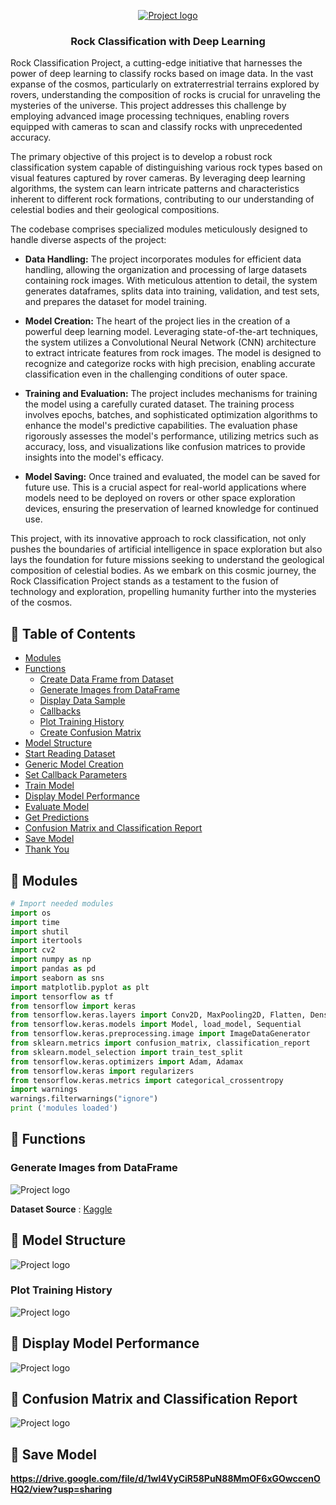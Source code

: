 <p align="center">
  <a href="" rel="noopener">
  <img src="images/challenge.png" alt="Project logo"></a>
</p>

<h3 align="center">Rock Classification with Deep Learning</h3>

Rock Classification Project, a cutting-edge initiative that harnesses the power of deep learning to classify rocks based on image data. In the vast expanse of the cosmos, particularly on extraterrestrial terrains explored by rovers, understanding the composition of rocks is crucial for unraveling the mysteries of the universe. This project addresses this challenge by employing advanced image processing techniques, enabling rovers equipped with cameras to scan and classify rocks with unprecedented accuracy.

The primary objective of this project is to develop a robust rock classification system capable of distinguishing various rock types based on visual features captured by rover cameras. By leveraging deep learning algorithms, the system can learn intricate patterns and characteristics inherent to different rock formations, contributing to our understanding of celestial bodies and their geological compositions.

The codebase comprises specialized modules meticulously designed to handle diverse aspects of the project:

- **Data Handling:** The project incorporates modules for efficient data handling, allowing the organization and processing of large datasets containing rock images. With meticulous attention to detail, the system generates dataframes, splits data into training, validation, and test sets, and prepares the dataset for model training.

- **Model Creation:** The heart of the project lies in the creation of a powerful deep learning model. Leveraging state-of-the-art techniques, the system utilizes a Convolutional Neural Network (CNN) architecture to extract intricate features from rock images. The model is designed to recognize and categorize rocks with high precision, enabling accurate classification even in the challenging conditions of outer space.

- **Training and Evaluation:** The project includes mechanisms for training the model using a carefully curated dataset. The training process involves epochs, batches, and sophisticated optimization algorithms to enhance the model's predictive capabilities. The evaluation phase rigorously assesses the model's performance, utilizing metrics such as accuracy, loss, and visualizations like confusion matrices to provide insights into the model's efficacy.

- **Model Saving:** Once trained and evaluated, the model can be saved for future use. This is a crucial aspect for real-world applications where models need to be deployed on rovers or other space exploration devices, ensuring the preservation of learned knowledge for continued use.

This project, with its innovative approach to rock classification, not only pushes the boundaries of artificial intelligence in space exploration but also lays the foundation for future missions seeking to understand the geological composition of celestial bodies. As we embark on this cosmic journey, the Rock Classification Project stands as a testament to the fusion of technology and exploration, propelling humanity further into the mysteries of the cosmos. </p>

## 📝 Table of Contents

- [Modules](#modules)
- [Functions](#functions)
  - [Create Data Frame from Dataset](#create-data-frame-from-dataset)
  - [Generate Images from DataFrame](#generate-images-from-dataframe)
  - [Display Data Sample](#display-data-sample)
  - [Callbacks](#callbacks)
  - [Plot Training History](#plot-training-history)
  - [Create Confusion Matrix](#create-confusion-matrix)
- [Model Structure](#model-structure)
- [Start Reading Dataset](#start-reading-dataset)
- [Generic Model Creation](#generic-model-creation)
- [Set Callback Parameters](#set-callback-parameters)
- [Train Model](#train-model)
- [Display Model Performance](#display-model-performance)
- [Evaluate Model](#evaluate-model)
- [Get Predictions](#get-predictions)
- [Confusion Matrix and Classification Report](#confusion-matrix-and-classification-report)
- [Save Model](#save-model)
- [Thank You](#thank-you)



## 📝 Modules

```python
# Import needed modules
import os
import time
import shutil
import itertools
import cv2
import numpy as np
import pandas as pd
import seaborn as sns
import matplotlib.pyplot as plt
import tensorflow as tf
from tensorflow import keras
from tensorflow.keras.layers import Conv2D, MaxPooling2D, Flatten, Dense, Activation, Dropout, BatchNormalization
from tensorflow.keras.models import Model, load_model, Sequential
from tensorflow.keras.preprocessing.image import ImageDataGenerator
from sklearn.metrics import confusion_matrix, classification_report
from sklearn.model_selection import train_test_split
from tensorflow.keras.optimizers import Adam, Adamax
from tensorflow.keras import regularizers
from tensorflow.keras.metrics import categorical_crossentropy
import warnings
warnings.filterwarnings("ignore")
print ('modules loaded')
```

## 📝 Functions


### Generate Images from DataFrame

<img src="images/dataset.png" alt="Project logo"></a>

**Dataset Source** : [Kaggle](https://www.kaggle.com/datasets/salmaneunus/rock-classification/data)

## 📝 Model Structure
<img src="images/structure.png" alt="Project logo"></a>


### Plot Training History

<img src="images/evolution.png" alt="Project logo"></a>



## 📝 Display Model Performance

<img src="images/eval.png" alt="Project logo"></a>


## 📝 Confusion Matrix and Classification Report

<img src="images/cm.png" alt="Project logo"></a>

## 📝 Save Model

**https://drive.google.com/file/d/1wl4VyCiR58PuN88MmOF6xGOwccenOHQ2/view?usp=sharing**
